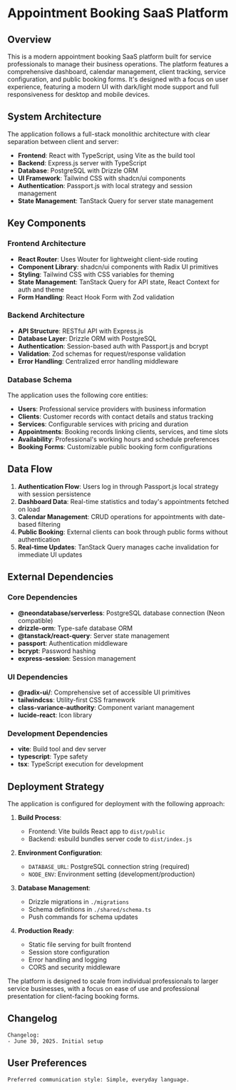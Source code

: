 # Appointment Booking SaaS Platform

## Overview

This is a modern appointment booking SaaS platform built for service professionals to manage their business operations. The platform features a comprehensive dashboard, calendar management, client tracking, service configuration, and public booking forms. It's designed with a focus on user experience, featuring a modern UI with dark/light mode support and full responsiveness for desktop and mobile devices.

## System Architecture

The application follows a full-stack monolithic architecture with clear separation between client and server:

- **Frontend**: React with TypeScript, using Vite as the build tool
- **Backend**: Express.js server with TypeScript
- **Database**: PostgreSQL with Drizzle ORM
- **UI Framework**: Tailwind CSS with shadcn/ui components
- **Authentication**: Passport.js with local strategy and session management
- **State Management**: TanStack Query for server state management

## Key Components

### Frontend Architecture
- **React Router**: Uses Wouter for lightweight client-side routing
- **Component Library**: shadcn/ui components with Radix UI primitives
- **Styling**: Tailwind CSS with CSS variables for theming
- **State Management**: TanStack Query for API state, React Context for auth and theme
- **Form Handling**: React Hook Form with Zod validation

### Backend Architecture
- **API Structure**: RESTful API with Express.js
- **Database Layer**: Drizzle ORM with PostgreSQL
- **Authentication**: Session-based auth with Passport.js and bcrypt
- **Validation**: Zod schemas for request/response validation
- **Error Handling**: Centralized error handling middleware

### Database Schema
The application uses the following core entities:
- **Users**: Professional service providers with business information
- **Clients**: Customer records with contact details and status tracking
- **Services**: Configurable services with pricing and duration
- **Appointments**: Booking records linking clients, services, and time slots
- **Availability**: Professional's working hours and schedule preferences
- **Booking Forms**: Customizable public booking form configurations

## Data Flow

1. **Authentication Flow**: Users log in through Passport.js local strategy with session persistence
2. **Dashboard Data**: Real-time statistics and today's appointments fetched on load
3. **Calendar Management**: CRUD operations for appointments with date-based filtering
4. **Public Booking**: External clients can book through public forms without authentication
5. **Real-time Updates**: TanStack Query manages cache invalidation for immediate UI updates

## External Dependencies

### Core Dependencies
- **@neondatabase/serverless**: PostgreSQL database connection (Neon compatible)
- **drizzle-orm**: Type-safe database ORM
- **@tanstack/react-query**: Server state management
- **passport**: Authentication middleware
- **bcrypt**: Password hashing
- **express-session**: Session management

### UI Dependencies
- **@radix-ui/**: Comprehensive set of accessible UI primitives
- **tailwindcss**: Utility-first CSS framework
- **class-variance-authority**: Component variant management
- **lucide-react**: Icon library

### Development Dependencies
- **vite**: Build tool and dev server
- **typescript**: Type safety
- **tsx**: TypeScript execution for development

## Deployment Strategy

The application is configured for deployment with the following approach:

1. **Build Process**: 
   - Frontend: Vite builds React app to `dist/public`
   - Backend: esbuild bundles server code to `dist/index.js`

2. **Environment Configuration**:
   - `DATABASE_URL`: PostgreSQL connection string (required)
   - `NODE_ENV`: Environment setting (development/production)

3. **Database Management**:
   - Drizzle migrations in `./migrations`
   - Schema definitions in `./shared/schema.ts`
   - Push commands for schema updates

4. **Production Ready**:
   - Static file serving for built frontend
   - Session store configuration
   - Error handling and logging
   - CORS and security middleware

The platform is designed to scale from individual professionals to larger service businesses, with a focus on ease of use and professional presentation for client-facing booking forms.

## Changelog
```
Changelog:
- June 30, 2025. Initial setup
```

## User Preferences
```
Preferred communication style: Simple, everyday language.
```